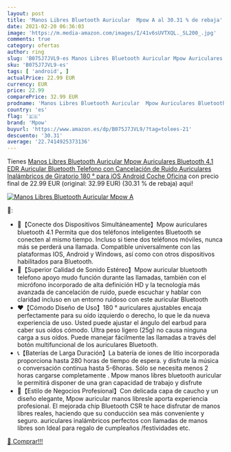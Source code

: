 ```yaml
---
layout: post
title: 'Manos Libres Bluetooth Auricular  Mpow A al 30.31 % de rebaja'
date: 2021-02-20 06:36:03
image: 'https://m.media-amazon.com/images/I/41v6sUVTXQL._SL200_.jpg'
comments: true
category: ofertas
author: ring
slug: 'B075J7JVL9-es Manos Libres Bluetooth Auricular Mpow Auriculares...'
sku: 'B075J7JVL9-es'
tags: [ 'android', ]
actualPrice: 22.99 EUR
currency: EUR
price: 22.99
comparePrice: 32.99 EUR
prodname: 'Manos Libres Bluetooth Auricular  Mpow Auriculares Bluetooth 4.1 EDR Auricular Bluetooth Telefono con Cancelación de Ruido  Auriculares Inalámbricos de Giratorio 180 ° para iOS Android Coche Oficina'
country: 'es'
flag: '🇪🇸'
brand: 'Mpow'
buyurl: 'https://www.amazon.es/dp/B075J7JVL9/?tag=tolees-21'
descuento: '30.31'
average: '22.7414925373136'
---
```


Tienes [Manos Libres Bluetooth Auricular  Mpow Auriculares Bluetooth 4.1 EDR Auricular Bluetooth Telefono con Cancelación de Ruido  Auriculares Inalámbricos de Giratorio 180 ° para iOS Android Coche Oficina](https://www.amazon.es/dp/B075J7JVL9/?tag=tolees-21) con precio final de  22.99 EUR (original: 32.99 EUR) (30.31 %  de rebaja) aqui!

[![Manos Libres Bluetooth Auricular  Mpow A](https://m.media-amazon.com/images/I/41v6sUVTXQL._SL200_.jpg)](https://www.amazon.es/dp/B075J7JVL9/?tag=tolees-21)

🔎:

- 🌟【Conecte dos Dispositivos Simultáneamente】Mpow auriculares bluetooth 4.1 Permita que dos teléfonos inteligentes Bluetooth se conecten al mismo tiempo. Incluso si tiene dos teléfonos móviles, nunca más se perderá una llamada. Compatible universalmente con las plataformas IOS, Android y Windows, así como con otros dispositivos habilitados para Bluetooth.
- 🎼【Superior Calidad de Sonido Estéreo】Mpow auricular bluetooth telefono apoyo mudo función durante las llamadas, también con el micrófono incorporado de alta definición HD y la tecnología más avanzada de cancelación de ruido, puede escuchar y hablar con claridad incluso en un entorno ruidoso con este auricular Bluetooth
- ❤【Cómodo Diseño de Uso】180 ° auriculares ajustables encaja perfectamente para su oído izquierdo o derecho, lo que le da nueva experiencia de uso. Usted puede ajustar el ángulo del earbud para caber sus oídos cómodo. Ultra peso ligero (25g) no causa ninguna carga a sus oídos. Puede manejar fácilmente las llamadas a través del botón multifuncional de los auriculares Bluetooth.
- 📞【Baterías de Larga Duración】La batería de iones de litio incorporada proporciona hasta 280 horas de tiempo de espera. y disfrute la música o conversación continua hasta 5-6horas. Sólo se necesita menos 2 horas cargarse completamente . Mpow manos libres bluetooth auricular le permitirá disponer de una gran capacidad de trabajo y disfrute
- 🎁【Estilo de Negocios Profesional】Con delicada capa de caucho y un diseño elegante, Mpow auricular manos libresle aporta experiencia profesional. El mejorada chip Bluetooth CSR te hace disfrutar de manos libres reales, haciendo que su conducción sea más conveniente y seguro. auriculares inalámbricos perfectos con llamadas de manos libres son Ideal para regalo de cumpleaños /festividades etc.

[🛒 Comprar!!!](https://www.amazon.es/dp/B075J7JVL9/?tag=tolees-21)
